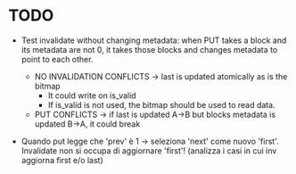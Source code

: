 # TODO #

* Test invalidate without changing metadata: when PUT takes a block and its metadata are not 0,
    it takes those blocks and changes metadata to point to each other.
  * NO INVALIDATION CONFLICTS -> last is updated atomically as is the bitmap
    * It could write on is_valid
    * If is_valid is not used, the bitmap should be used to read data.
  * PUT CONFLICTS -> if last is updated A->B but blocks metadata is updated B->A, it could break


* Quando put legge che 'prev' è 1 -> seleziona 'next' come nuovo 'first'. Invalidate non si occupa di 
    aggiornare 'first'! (analizza i casi in cui inv aggiorna first e/o last)